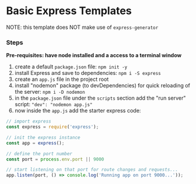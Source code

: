 # Basic Express Templates
NOTE: this template does NOT make use of ```express-generator```

### Steps
__Pre-requisites: have node installed and a access to a terminal window__

1. create a default ```package.json``` file: ```npm init -y```
2. install Express and save to dependencies: ```npm i -S express```
3. create an ```app.js``` file in the project root
4. install "nodemon" package (to devDependencies) for quick reloading of the server: ```npm i -D nodemon```
  1. in the ```package.json``` file under the ```scripts``` section add the "run server" script: ```"dev": "nodemon app.js"```
5. now inside the ```app.js``` add the starter express code: 
```javascript
// import express
const express = require('express');

// init the express instance
const app = express();

// define the port number
const port = process.env.port || 9000

// start listening on that port for route changes and requests...
app.listen(port, () => console.log('Running app on port 9000...'));
```
